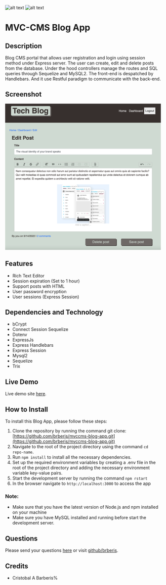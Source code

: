 [comment]: <> (This readme was created by Nodinq Readme Generator)
![alt text](https://img.shields.io/badge/License-MIT-brightgreen)
![alt text](https://img.shields.io/badge/ver.-1.0.0-blue)

# MVC-CMS Blog App


## Description

Blog CMS portal that allows user registration and login using session method under Express server.
The user can create, edit and delete posts from the database. Under the hood controllers manage the routes and SQL queries through Sequelize and MySQL2.
The front-end is despatched by Handlebars. And it use Restful paradigm to communicate with the back-end.

## Screenshot

![alt screenshot](https://github.com/brberis/mvccms-blog-app/raw/main/assets/images/web.png)

## Features

- Rich Text Editor
- Session expiration (Set to 1 hour)
- Support posts with HTML
- User password encryption
- User sessions (Express Session)

## Dependencies and Technology

- bCrypt
- Connect Session Sequelize
- Dotenv
- ExpressJs
- Express Handlebars
- Express Session
- Mysql2
- Sequelize
- Trix

## Live Demo

Live demo site [here](https://mvccms-blog-app.herokuapp.com).

## How to Install

To install this Blog App, please follow these steps:

1. Clone the repository by running the command git clone: 
[https://github.com/brberis/mvccms-blog-app.git](https://github.com/brberis/mvccms-blog-app.git)
2. Navigate to the root of the project directory using the command `cd repo-name`.
3. Run `npm install` to install all the necessary dependencies.
4. Set up the required environment variables by creating a .env file in the root of the project directory and adding the necessary environment variable key-value pairs.
5. Start the development server by running the command `npm rstart`
7. In the browser navigate to `http://localhost:3000` to access the app

### Note:
- Make sure that you have the latest version of Node.js and npm installed on your machine
- Make sure you have MySQL installed and running before start the development server. 


## Questions

Please send your questions [here](mailto:cristobal@barberis.com?subject=[GitHub]%20MVC-CMS%20Blog%20App) or visit [github/brberis](https://github.com/brberis).

## Credits

* Cristobal A Barberis%    
